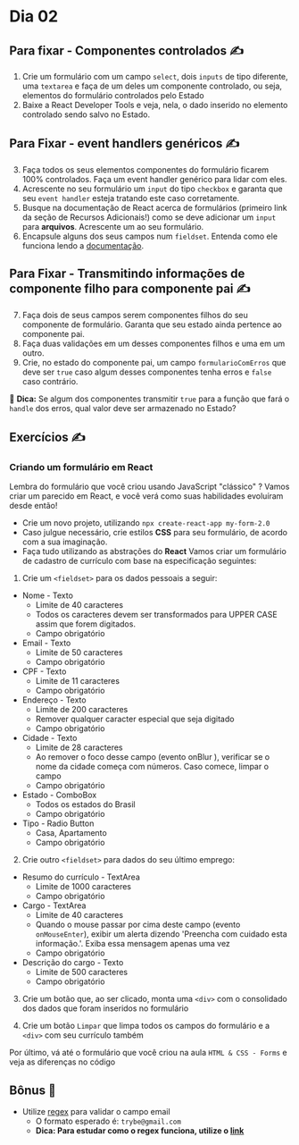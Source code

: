 # Dia 02

## Para fixar - Componentes controlados ✍️
1. Crie um formulário com um campo `select`, dois `inputs` de tipo diferente, uma `textarea` e faça de um deles um componente controlado, ou seja, elementos do formulário controlados pelo Estado
2. Baixe a React Developer Tools e veja, nela, o dado inserido no elemento controlado sendo salvo no Estado.

## Para Fixar - event handlers genéricos ✍️

3. Faça todos os seus elementos componentes do formulário ficarem 100% controlados. Faça um event handler genérico para lidar com eles.
4. Acrescente no seu formulário um `input` do tipo `checkbox` e garanta que seu `event handler` esteja tratando este caso corretamente.
5. Busque na documentação de React acerca de formulários (primeiro link da seção de Recursos Adicionais!) como se deve adicionar um `input` para **arquivos**. Acrescente um ao seu formulário.
6. Encapsule alguns dos seus campos num `fieldset`. Entenda como ele funciona lendo a [documentação](https://developer.mozilla.org/pt-BR/docs/Web/HTML/Element/fieldset).

## Para Fixar - Transmitindo informações de componente filho para componente pai ✍️

7. Faça dois de seus campos serem componentes filhos do seu componente de formulário. Garanta que seu estado ainda pertence ao componente pai.
8. Faça duas validações em um desses componentes filhos e uma em um outro.
9. Crie, no estado do componente pai, um campo `formularioComErros` que deve ser `true` caso algum desses componentes tenha erros e `false` caso contrário.

🦜 **Dica:** Se algum dos componentes transmitir `true` para a função que fará o `handle` dos erros, qual valor deve ser armazenado no Estado?


## Exercícios ✍️
### Criando um formulário em React 
Lembra do formulário que você criou usando JavaScript "clássico" ? Vamos criar um parecido em React, e você verá como suas habilidades evoluíram desde então!
  - Crie um novo projeto, utilizando `npx create-react-app my-form-2.0`
  - Caso julgue necessário, crie estilos **CSS** para seu formulário, de acordo com a sua imaginação.
  - Faça tudo utilizando as abstrações do **React** 
Vamos criar um formulário de cadastro de currículo com base na especificação seguintes:
1. Crie um `<fieldset>` para os dados pessoais a seguir:
  - Nome - Texto
    - Limite de 40 caracteres
    - Todos os caracteres devem ser transformados para UPPER CASE assim que forem digitados.
    - Campo obrigatório
  - Email - Texto
    - Limite de 50 caracteres
    - Campo obrigatório
  - CPF - Texto
    - Limite de 11 caracteres
    - Campo obrigatório
  - Endereço - Texto
    - Limite de 200 caracteres
    - Remover qualquer caracter especial que seja digitado
    - Campo obrigatório
  - Cidade - Texto
    - Limite de 28 caracteres
    - Ao remover o foco desse campo (evento onBlur ), verificar se o nome da cidade começa com números. Caso comece, limpar o campo
    - Campo obrigatório
  - Estado - ComboBox
    - Todos os estados do Brasil
    - Campo obrigatório
  - Tipo - Radio Button
    - Casa, Apartamento
    - Campo obrigatório

2. Crie outro `<fieldset>` para dados do seu último emprego:
  - Resumo do currículo - TextArea
    - Limite de 1000 caracteres
    - Campo obrigatório
  - Cargo - TextArea
    - Limite de 40 caracteres
    - Quando o mouse passar por cima deste campo (evento `onMouseEnter`), exibir um alerta dizendo 'Preencha com cuidado esta informação.'. Exiba essa mensagem apenas uma vez
    - Campo obrigatório
  - Descrição do cargo - Texto
    - Limite de 500 caracteres
    - Campo obrigatório
  
3. Crie um botão que, ao ser clicado, monta uma `<div>` com o consolidado dos dados que foram inseridos no formulário

4. Crie um botão `Limpar` que limpa todos os campos do formulário e a `<div>` com seu currículo também

Por último, vá até o formulário que você criou na aula `HTML & CSS - Forms` e veja as diferenças no código


## Bônus 🌈
- Utilize [regex](https://www.regextester.com/100026) para validar o campo email
  - O formato esperado é: `trybe@gmail.com` 
  - **Dica: Para estudar como o regex funciona, utilize o [link](https://regexone.com/)** 
